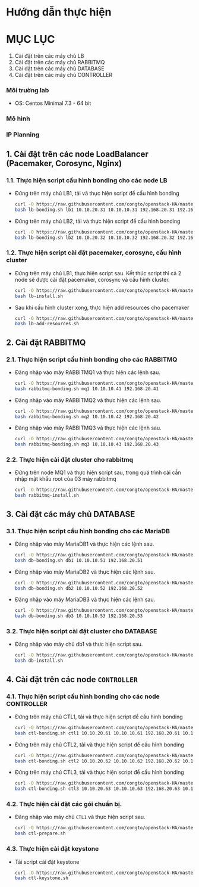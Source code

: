 ﻿# Hướng dẫn thực hiện
# MỤC LỤC 

1. Cài đặt trên các máy chủ LB
2. Cài đặt trên các máy chủ RABBITMQ
3. Cài đặt trên các máy chủ DATABASE
4. Cài đặt trên các máy chủ CONTROLLER


### Môi trường lab
- OS: Centos Minimal 7.3 - 64 bit

### Mô hình

### IP Planning


## 1. Cài đặt trên các node LoadBalancer (Pacemaker, Corosync, Nginx)

### 1.1. Thực hiện script cấu hình bonding cho các node LB
- Đứng trên máy chủ LB1, tải và thực hiện script để cấu hình bonding
  ```sh
  curl -O https://raw.githubusercontent.com/congto/openstack-HA/master/scripts/lb-bonding.sh
  bash lb-bonding.sh lb1 10.10.20.31 10.10.10.31 192.168.20.31 192.168.40.31
  ```

- Đứng trên máy chủ LB2, tải và thực hiện script để cấu hình bonding
  ```sh
  curl -O https://raw.githubusercontent.com/congto/openstack-HA/master/scripts/lb-bonding.sh
  bash lb-bonding.sh lb2 10.10.20.32 10.10.10.32 192.168.20.32 192.168.40.32
  ```

### 1.2. Thực hiện script cài đặt pacemaker, corosync, cấu hình cluster

- Đứng trên máy chủ LB1, thực hiện script sau. Kết thúc script thì cả 2 node sẽ được cài đặt pacemaker, corosync và cấu hình cluster. 
  ```sh
  curl -O https://raw.githubusercontent.com/congto/openstack-HA/master/scripts/lb-install.sh
  bash lb-install.sh
  ```
  
- Sau khi cấu hình cluster xong, thực hiện add resources cho pacemaker
  ```sh
  curl -O https://raw.githubusercontent.com/congto/openstack-HA/master/scripts/lb-add-resources.sh
  bash lb-add-resources.sh
  ```

## 2. Cài đặt RABBITMQ 
### 2.1. Thực hiện script cấu hình bonding cho các RABBITMQ
- Đăng nhập vào máy RABBITMQ1 và thực hiện các lệnh sau.
  ```sh
  curl -O https://raw.githubusercontent.com/congto/openstack-HA/master/scripts/rabbitmq-bonding.sh
  bash rabbitmq-bonding.sh mq1 10.10.10.41 192.168.20.41
  ```
  
- Đăng nhập vào máy RABBITMQ2 và thực hiện các lệnh sau.
  ```sh
  curl -O https://raw.githubusercontent.com/congto/openstack-HA/master/scripts/rabbitmq-bonding.sh
  bash rabbitmq-bonding.sh mq2 10.10.10.42 192.168.20.42
  ```

- Đăng nhập vào máy RABBITMQ3 và thực hiện các lệnh sau.
  ```sh
  curl -O https://raw.githubusercontent.com/congto/openstack-HA/master/scripts/rabbitmq-bonding.sh
  bash rabbitmq-bonding.sh mq3 10.10.10.43 192.168.20.43
  ```
  
### 2.2. Thực hiện cài đặt cluster cho rabbitmq
- Đứng trên node MQ1 và thực hiện script sau, trong quá trình cài cần nhập mật khẩu root của 03 máy rabbitmq
  ```sh
  curl -O https://raw.githubusercontent.com/congto/openstack-HA/master/scripts/rabbitmq-install.sh
  bash rabbitmq-install.sh
  ````
  
  
## 3. Cài đặt các máy chủ DATABASE
### 3.1. Thực hiện script cấu hình bonding cho các MariaDB
- Đăng nhập vào máy MariaDB1 và thực hiện các lệnh sau.
  ```sh
  curl -O https://raw.githubusercontent.com/congto/openstack-HA/master/scripts/db-bonding.sh
  bash db-bonding.sh db1 10.10.10.51 192.168.20.51
  ```
  
- Đăng nhập vào máy MariaDB2 và thực hiện các lệnh sau.
  ```sh
  curl -O https://raw.githubusercontent.com/congto/openstack-HA/master/scripts/db-bonding.sh
  bash db-bonding.sh db2 10.10.10.52 192.168.20.52
  ```

- Đăng nhập vào máy MariaDB3 và thực hiện các lệnh sau.
  ```sh
  curl -O https://raw.githubusercontent.com/congto/openstack-HA/master/scripts/db-bonding.sh
  bash db-bonding.sh db3 10.10.10.53 192.168.20.53
  ```
  
### 3.2. Thực hiện script cài đặt cluster cho DATABASE

- Đăng nhập vào máy chủ db1 và thưc hiện script sau.
  ```sh
  curl -O https://raw.githubusercontent.com/congto/openstack-HA/master/scripts/db-install.sh
  bash db-install.sh
  ```
  
## 4. Cài đặt trên các node `CONTROLLER`

### 4.1. Thực hiện script cấu hình bonding cho các node CONTROLLER
- Đứng trên máy chủ CTL1, tải và thực hiện script để cấu hình bonding
  ```sh
  curl -O https://raw.githubusercontent.com/congto/openstack-HA/master/scripts/ctl-bonding.sh
  bash ctl-bonding.sh ctl1 10.10.20.61 10.10.10.61 192.168.20.61 10.10.0.61
  ```

- Đứng trên máy chủ CTL2, tải và thực hiện script để cấu hình bonding
  ```sh
  curl -O https://raw.githubusercontent.com/congto/openstack-HA/master/scripts/ctl-bonding.sh
  bash ctl-bonding.sh ctl2 10.10.20.62 10.10.10.62 192.168.20.62 10.10.0.62
  ```

- Đứng trên máy chủ CTL3, tải và thực hiện script để cấu hình bonding
  ```sh
  curl -O https://raw.githubusercontent.com/congto/openstack-HA/master/scripts/ctl-bonding.sh
  bash ctl-bonding.sh ctl3 10.10.20.63 10.10.10.63 192.168.20.63 10.10.0.63
  ```
  
### 4.2. Thực hiện cài đặt các gói chuẩn bị.
- Đăng nhập vào máy chủ `CTL1` và thực hiện script sau.
  ```sh
  curl -O https://raw.githubusercontent.com/congto/openstack-HA/master/scripts/ctl-prepare.sh
  bash ctl-prepare.sh
  ```

### 4.3. Thực hiện cài đặt keystone 

- Tải script cài đặt keystone 
  ```sh
  curl -O https://raw.githubusercontent.com/congto/openstack-HA/master/scripts/ctl-keystone.sh
  bash ctl-keystone.sh
  ```


